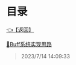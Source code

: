 # 目录  


[👈【返回】](/--目录--/Unity笔记/游戏性系统/--目录--游戏性系统)  


[📜Buff系统实现思路](/Unity笔记/游戏性系统/技能和Buff系统/Buff系统实现思路)  







> 2023/7/14 14:09:33

